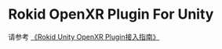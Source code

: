 # Rokid OpenXR Plugin For Unity

请参考 [《Rokid Unity OpenXR Plugin接入指南》](https://rokid.yuque.com/be90td/osw6t3/ggmi8wybolqvacao)
